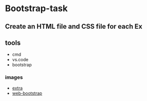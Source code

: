 # Bootstrap-task

## Create an HTML file and CSS file for each Ex 

## tools
- cmd 
- vs.code
- bootstrap

### images
- [extra](images/extra.png)
- [web-bootstrap](images/web-bootstrap.png)

